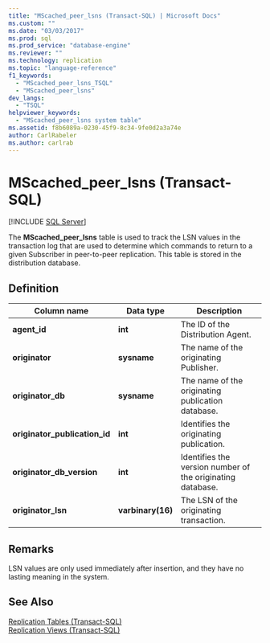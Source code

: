```yaml
---
title: "MScached_peer_lsns (Transact-SQL) | Microsoft Docs"
ms.custom: ""
ms.date: "03/03/2017"
ms.prod: sql
ms.prod_service: "database-engine"
ms.reviewer: ""
ms.technology: replication
ms.topic: "language-reference"
f1_keywords: 
  - "MScached_peer_lsns_TSQL"
  - "MScached_peer_lsns"
dev_langs: 
  - "TSQL"
helpviewer_keywords: 
  - "MScached_peer_lsns system table"
ms.assetid: f8b6089a-0230-45f9-8c34-9fe0d2a3a74e
author: CarlRabeler
ms.author: carlrab
---
```

# MScached_peer_lsns (Transact-SQL)
[!INCLUDE [SQL Server](../../includes/applies-to-version/sqlserver.md)]

  The **MScached_peer_lsns** table is used to track the LSN values in the transaction log that are used to determine which commands to return to a given Subscriber in peer-to-peer replication. This table is stored in the distribution database.  
  
## Definition  
  
|Column name|Data type|Description|  
|-----------------|---------------|-----------------|  
|**agent_id**|**int**|The ID of the Distribution Agent.|  
|**originator**|**sysname**|The name of the originating Publisher.|  
|**originator_db**|**sysname**|The name of the originating publication database.|  
|**originator_publication_id**|**int**|Identifies the originating publication.|  
|**originator_db_version**|**int**|Identifies the version number of the originating database.|  
|**originator_lsn**|**varbinary(16)**|The LSN of the originating transaction.|  
  
## Remarks  
 LSN values are only used immediately after insertion, and they have no lasting meaning in the system.  
  
## See Also  
 [Replication Tables &#40;Transact-SQL&#41;](../../relational-databases/system-tables/replication-tables-transact-sql.md)   
 [Replication Views &#40;Transact-SQL&#41;](../../relational-databases/system-views/replication-views-transact-sql.md)  
  
  
